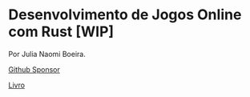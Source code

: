 # Desenvolvimento de Jogos Online com Rust **[WIP]**

Por Julia Naomi Boeira.

[Github Sponsor](https://github.com/sponsors/naomijub)

[Livro](https://naomijub.github.io/Rust-game-dev)
